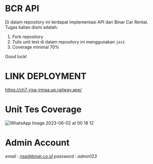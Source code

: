 # BCR API

Di dalam repository ini terdapat implementasi API dari Binar Car Rental.
Tugas kalian disini adalah:

1. Fork repository
2. Tulis unit test di dalam repository ini menggunakan `jest`.
3. Coverage minimal 70%

Good luck!

# LINK DEPLOYMENT

https://ch7-risa-irmaa.up.railway.app/

# Unit Tes Coverage

![WhatsApp Image 2023-06-02 at 00 18 12](https://github.com/rissuga/ch7-unit-testing-risairma/assets/72052154/816d0daf-f3de-4c03-b821-866cf4b930af)

# Admin Account 
*email : risa@binar.co.id 
password : admin123*

